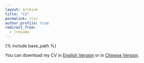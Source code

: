 ```yaml
---
layout: archive
title: "CV"
permalink: /cv/
author_profile: true
redirect_from:
  - /resume
---
```


{% include base_path %}

You can download my CV in [English Version](/files/CV_ShuFu.pdf) or in [Chinese Version](/files/付舒简历2024年9月.pdf).

